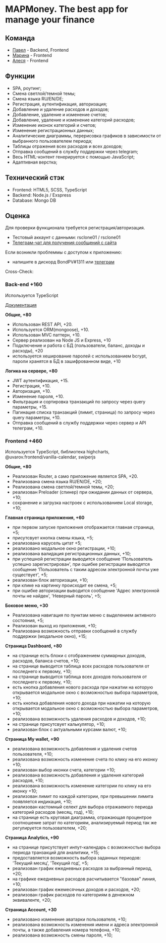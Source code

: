 # MAPMoney. The best app for manage your finance

## Команда

- [Павел](https://github.com/BondPV) - Backend, Frontend
- [Марина](https://github.com/marinastepanchuk) - Frontend
- [Алеся](https://github.com/Alesia-V175) - Frontend

## Функции

- SPA, роутинг;
- Смена светлой/темной темы;
- Смена языка RU/EN/DE;
- Регистрация, аутентификация, авторизация;
- Добавление и удаление расходов и доходов;
- Добавление, удаление и изменение счетов;
- Добавление, удаление и изменение категорий расходов;
- Изменение иконок категорий и счетов;
- Изменение регистрационных данных;
- Аналитические диаграммы, перерисовка графиков в зависимости от выбранного пользователем периода;
- Таблицы отражения всех расходов и всех доходов;
- Отправка сообщений в службу поддержки через telegram;
- Весь HTML-контент генерируется с помощью JavaScript;
- Адаптивная верстка;

## Технический стэк

- Frontend: HTML5, SCSS, TypeScript
- Backend: Node.js / Exspress
- Database: Mongo DB

## Оценка

Для проверки функционала требуется регистрация/авторизация.

- Тестовый аккаунт с данными: rsclone01 / rsclone01
- [Телеграм-чат для получения сообщений с сайта](https://t.me/rsmapmoney)

Если возникли проблеммы с доступом к приложению:

- напишите в дискорд BondPV#1311 или [телеграм](https://t.me/BondPV)

Cross-Check:

### **Back-end +160**

Используется TypeScript

[Документация](https://github.com/BondPV/rsclone-server/blob/develop/README.md)

**Общие, +80**

- Использован REST API, +20.
- Используется ORM(mongoose), +10.
- Использован MVC паттерн, +10.
- Сервер реализован на Node JS и Express, +10
- Подключение и работа с БД (пользователи, баланс, доходы и расходы), +20
- используется хеширование паролей с использованием bcrypt, пароли хранятся в БД в зашифрованном виде, +10

**Логика на сервере, +80**

- JWT аутентификация, +15.
- Регистрация, +10.
- Авторизация, +10.
- Изменение пароля, +10.
- Фильтрация и сортировка транзакций по запросу через query параметры, +15.
- Пагинация списка транзакций (лимит, страница) по запросу через query параметры, +10.
- Отправка сообщений в службу поддержки через сервер и API телеграм, +10.

### **Frontend +460**

Используется TypeScript, библиотека highcharts, @uvarov.frontend/vanilla-calendar, swiperjs

**Общие, +80**

- Реализован Router, а само приложение является SPA, +20.
- Реализована смена языка RU/EN/DE, +20;
- Реализована смена светлой/темной темы, +20;
- реализован Preloader (спинер) при ожидании данных от сервера, +10;
- сохранение и загрузка настроек с использованием Local storage, +10;

**Главная страница приложения, +60**

- при первом запуске приложения отображается главная страница, +5;
- присутсвует кнопка смены языка, +5;
- реализована карусель цитат +5;
- реализовано модальное окно регистрации, +10;
- реализована валидация регистрационных данных, +10;
- при успешной регистрации выводится сообщение 'Пользователь успешно зарегистрирован', при ошибке регистрации выводятся сообщение 'Пользователь с таким адресом электронной почты уже существует', +5;
- реализован блок авторизации, +10;
- при клике на картинку происходит ее смена, +5;
- при ошибке авторизации выводится сообщение 'Адрес электронной почты не найден', 'Неверный пароль', +5;

**Боковое меню, +30**

- Реализована навигация по пунктам меню с выделением активного состояния, +5;
- Реализован выход из приложения, +10;
- Реализована возможность отправки сообщений в службу поддержки (модальное окно), +15;

**Страница Dashboard, +80**

- на странице есть блоки с отображением суммарных доходов, расходов, баланса счетов, +10;
- на странице выводится таблица всех расходов пользователя от последнего к первому, +10;
- на странице выводится таблица всех доходов пользователя от последнего к первому, +10;
- есть кнопка добавления нового расхода при нажатии на которую открывается модальное окно с возможностью выбора параметров, +10;
- есть кнопка добавления нового дохода при нажатии на которую открывается модальное окно с возможностью выбора параметров, +10;
- реализована возможность удаления расходов и доходов, +10;
- на странице присутсвует калькулятор, +10;
- реализован блок с актуальными курсами валют, +10;

**Страница My wallet, +90**

- реализована возможность добавления и удаления счетов пользователя, +10;
- реализована возможность изменение счета по клику на его иконку +10;
- реализован выбор иконки счета, категории +10;
- реализована возможность добавления и удаления категорий расходов, +10;
- реализована возможность изменение категории по клику на его иконку +10;
- реализован лимит по каждой категории, при превышении лимита появляется индикация, +10;
- реализован кастомный селект для выбора отражаемого периода категорий расходов (месяц, год), +10;
- на странице есть круговая диаграмма, отражающая процентрое соотношение затрат по категориям, анализируемый период так же регулируется пользователем, +20;

**Страница Analytics, +90**

- на странице присутствует инпут-календарь с возможностью выбора периода транзакций для аналитики, +15;
- предоставляется возможность выбора заданных периодов: 'Текущий месяц', 'Текущий год', +5;
- реализован график ежедневных расходов за выбранный период, +20;
- на графике ежедневных расходов расчитывается "базовая" линия, +10;
- реализован график ежемесячных доходов и расходов, +20;
- реализован график расходов по категориям в денежном эквиваленте, +20;

**Страница Account, +30**

- реализовано изменение аватарки пользователя, +10;
- реализована возможность изменения имени и адреса электронной почты, а также добавления номера телефона, +10;
- реализована возможность смены пароля, +10;
